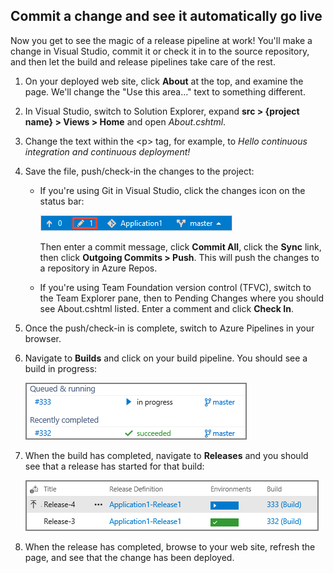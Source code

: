 <h2 id="check-in">Commit a change and see it automatically go live</h2>

Now you get to see the magic of a release pipeline at work! You'll make a change in Visual Studio, commit it or check it in to the source repository, and then let the build and release pipelines take care of the rest.

1. On your deployed web site, click **About** at the top, and examine the page. We'll change the "Use this area..." text to something different.

1. In Visual Studio, switch to Solution Explorer, expand **src > {project name} > Views > Home** and open _About.cshtml_.

1. Change the text within the &lt;p&gt; tag, for example, to _Hello continuous integration and continuous deployment!_

1. Save the file, push/check-in the changes to the project:
    * If you're using Git in Visual Studio, click the changes icon on the status bar:

        ![Location of the changes button on the Visual Studio status bar](./media/commit-change-in-vs.png)

        Then enter a commit message, click **Commit All**, click the **Sync** link, then click **Outgoing Commits > Push**. This will push the changes to a repository in Azure Repos.

    * If you're using Team Foundation version control (TFVC), switch to the Team Explorer pane, then to Pending Changes where you should see About.cshtml listed. Enter a comment and click **Check In**.

1. Once the push/check-in is complete, switch to Azure Pipelines in your browser.
1. Navigate to **Builds** and click on your build pipeline. You should see a build in progress:

    ![A continuous integration build running in Azure Pipelines](./media/ci-build-running.png)

1. When the build has completed, navigate to **Releases** and you should see that a release has started for that build:

    ![A continuous deployment release running in Azure Pipelines](./media/cd-release-running.png)

1. When the release has completed, browse to your web site, refresh the page, and see that the change has been deployed.
